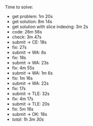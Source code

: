 Time to solve:

- get problem: 1m 20s
- get solution: 8m 14s
- get solution with slice indexing: 3m 2s
- code: 26m 56s
- check: 3m 47s
- submit → CE: 18s
- fix: 27s
- submit → WA: 6s
- fix: 18s
- submit → WA: 23s
- fix: 4m 55s
- submit → WA: 1m 6s
- fix: 1m 16s
- submit → WA: 22s
- fix: 17s
- submit → TLE: 32s
- fix: 4m 17s
- submit → TLE: 20s
- fix: 5m 16s
- submit → OK: 18s
- _total: 1h 3m 30s_
